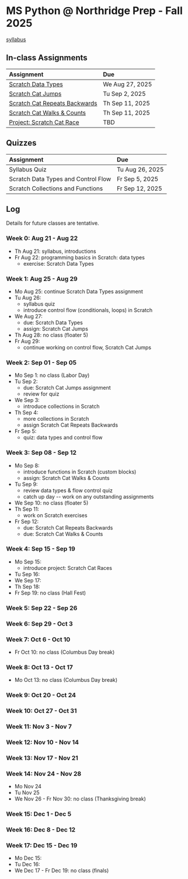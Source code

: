 # MS Python @ Northridge Prep - Fall 2025

[syllabus]()

## In-class Assignments

| Assignment                                                                                                                              | Due             |
| :-------------------------------------------------------------------------------------------------------------------------------------- | :-------------- |
| [Scratch Data Types](https://github.com/northridge-dev/nrp-ms-python/blob/main/assignments/Scratch_Data_Types.pdf)                      | We Aug 27, 2025 |
| [Scratch Cat Jumps](https://github.com/northridge-dev/nrp-ms-python/blob/main/assignments/Scratch_Cat_Jumps.pdf)                        | Tu Sep 2, 2025  |
| [Scratch Cat Repeats Backwards](https://github.com/northridge-dev/nrp-ms-python/blob/main/assignments/Scratch_Cat_Repeat_Backwards.pdf) | Th Sep 11, 2025 |
| [Scratch Cat Walks & Counts](https://github.com/northridge-dev/nrp-ms-python/blob/main/assignments/Scratch_Cat_Walks_Counts.pdf)        | Th Sep 11, 2025 |
| [Project: Scratch Cat Race](https://github.com/northridge-dev/nrp-ms-python/blob/main/assignments/Scratch_Cat_Race.pdf)                 | TBD             |

## Quizzes

| Assignment                          | Due             |
| :---------------------------------- | :-------------- |
| Syllabus Quiz                       | Tu Aug 26, 2025 |
| Scratch Data Types and Control Flow | Fr Sep 5, 2025  |
| Scratch Collections and Functions   | Fr Sep 12, 2025 |

## Log

Details for future classes are tentative.

### Week 0: Aug 21 - Aug 22

- Th Aug 21: syllabus, introductions
- Fr Aug 22: programming basics in Scratch: data types
  - exercise: Scratch Data Types

### Week 1: Aug 25 - Aug 29

- Mo Aug 25: continue Scratch Data Types assignment
- Tu Aug 26:
  - syllabus quiz
  - introduce control flow (conditionals, loops) in Scratch
- We Aug 27:
  - due: Scratch Data Types
  - assign: Scratch Cat Jumps
- Th Aug 28: no class (floater 5)
- Fr Aug 29:
  - continue working on control flow, Scratch Cat Jumps

### Week 2: Sep 01 - Sep 05

- Mo Sep 1: no class (Labor Day)
- Tu Sep 2:
  - due: Scratch Cat Jumps assignment
  - review for quiz
- We Sep 3:
  - introduce collections in Scratch
- Th Sep 4:
  - more collections in Scratch
  - assign Scratch Cat Repeats Backwards
- Fr Sep 5:
  - quiz: data types and control flow

### Week 3: Sep 08 - Sep 12

- Mo Sep 8:
  - introduce functions in Scratch (custom blocks)
  - assign: Scratch Cat Walks & Counts
- Tu Sep 9:
  - review data types & flow control quiz
  - catch up day -- work on any outstanding assignments
- We Sep 10: no class (floater 5)
- Th Sep 11:
  - work on Scratch exercises
- Fr Sep 12:
  - due: Scratch Cat Repeats Backwards
  - due: Scratch Cat Walks & Counts

### Week 4: Sep 15 - Sep 19

- Mo Sep 15:
  - introduce project: Scratch Cat Races
- Tu Sep 16:
- We Sep 17:
- Th Sep 18:
- Fr Sep 19: no class (Hall Fest)

### Week 5: Sep 22 - Sep 26

### Week 6: Sep 29 - Oct 3

### Week 7: Oct 6 - Oct 10

- Fr Oct 10: no class (Columbus Day break)

### Week 8: Oct 13 - Oct 17

- Mo Oct 13: no class (Columbus Day break)

### Week 9: Oct 20 - Oct 24

### Week 10: Oct 27 - Oct 31

### Week 11: Nov 3 - Nov 7

### Week 12: Nov 10 - Nov 14

### Week 13: Nov 17 - Nov 21

### Week 14: Nov 24 - Nov 28

- Mo Nov 24
- Tu Nov 25
- We Nov 26 - Fr Nov 30: no class (Thanksgiving break)

### Week 15: Dec 1 - Dec 5

### Week 16: Dec 8 - Dec 12

### Week 17: Dec 15 - Dec 19

- Mo Dec 15:
- Tu Dec 16:
- We Dec 17 - Fr Dec 19: no class (finals)
